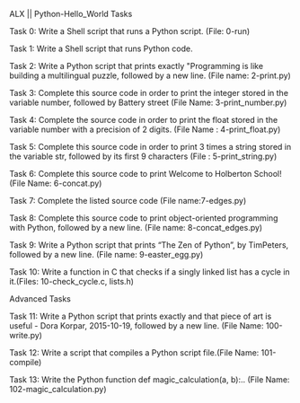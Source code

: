 ALX || Python-Hello_World Tasks

Task 0: Write a Shell script that runs a Python script. (File: 0-run)

Task 1: Write a Shell script that runs Python code.

Task 2: Write a Python script that prints exactly "Programming is like building a multilingual puzzle, followed by a new line. (File name: 2-print.py)

Task 3: Complete this source code in order to print the integer stored in the variable number, followed by Battery street (File Name: 3-print_number.py)

Task 4: Complete the source code in order to print the float stored in the variable number with a precision of 2 digits. (File Name : 4-print_float.py)

Task 5: Complete this source code in order to print 3 times a string stored in the variable str, followed by its first 9 characters (File : 5-print_string.py)

Task 6: Complete this source code to print Welcome to Holberton School! (File Name: 6-concat.py)

Task 7:  Complete the listed source code (File name:7-edges.py)

Task 8: Complete this source code to print object-oriented programming with Python, followed by a new line. (File name: 8-concat_edges.py)

Task 9: Write a Python script that prints “The Zen of Python”, by TimPeters, followed by a new line. (File name: 9-easter_egg.py)

Task 10: Write a function in C that checks if a singly linked list has a cycle in it.(Files: 10-check_cycle.c, lists.h)

Advanced Tasks

Task 11: Write a Python script that prints exactly and that piece of art is useful - Dora Korpar, 2015-10-19, followed by a new line. (File Name: 100-write.py)

Task 12: Write a script that compiles a Python script file.(File Name: 101-compile)

Task 13: Write the Python function def magic_calculation(a, b):.. (File Name: 102-magic_calculation.py)
